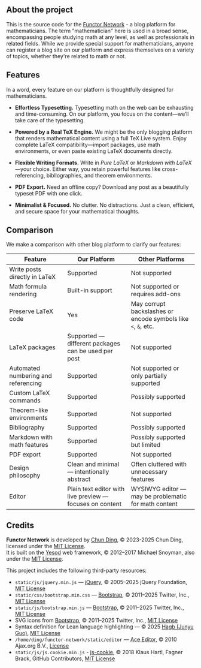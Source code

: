 ## About the project

This is the source code for the [Functor Network](https://functor.network) - a blog platform for mathematicians. The term "mathematician" here is used in a broad sense, encompassing people studying math at any level, as well as professionals in related fields. While we provide special support for mathematicians, anyone can register a blog site on our platform and express themselves on a variety of topics, whether they're related to math or not.

## Features


In a word, every feature on our platform is thoughtfully designed for mathematicians.

- **Effortless Typesetting.** Typesetting math on the web can be exhausting and time-consuming. On our platform, you focus on the content—we’ll take care of the typesetting.

- **Powered by a Real TeX Engine.** We might be the only blogging platform that renders mathematical content using a full TeX Live system. Enjoy complete LaTeX compatibility—import packages, use math environments, or even paste existing LaTeX documents directly.  

- **Flexible Writing Formats.** Write in *Pure LaTeX* or *Markdown with LaTeX*—your choice. Either way, you retain powerful features like cross-referencing, bibliographies, and theorem environments.  

- **PDF Export.** Need an offline copy? Download any post as a beautifully typeset PDF with one click.  

- **Minimalist & Focused.** No clutter. No distractions. Just a clean, efficient, and secure space for your mathematical thoughts.  


## Comparison

We make a comparison with other blog platform to clarify our features:

| Feature                          | Our Platform                                              | Other Platforms                                            |
|----------------------------------|------------------------------------------------------------|------------------------------------------------------------|
| Write posts directly in LaTeX    | Supported                                                  | Not supported                                              |
| Math formula rendering           | Built-in support                                           | Not supported or requires add-ons                         |
| Preserve LaTeX code              | Yes                                                        | May corrupt backslashes or encode symbols like `<`, `&`, etc. |
| LaTeX packages                   | Supported — different packages can be used per post        | Not supported                                              |
| Automated numbering and referencing | Supported                                               | Not supported or only partially supported                 |
| Custom LaTeX commands            | Supported                                                  | Possibly supported                                         |
| Theorem-like environments        | Supported                                                  | Not supported                                              |
| Bibliography                     | Supported                                                  | Possibly supported                                         |
| Markdown with math features      | Supported                                                  | Possibly supported but limited                             |
| PDF export                       | Supported                                                  | Not supported                                              |
| Design philosophy                | Clean and minimal — intentionally abstract                 | Often cluttered with unnecessary features                  |
| Editor                           | Plain text editor with live preview — focuses on content   | WYSIWYG editor — may be problematic for math content       |


## Credits

**Functor Network** is developed by [Chun Ding](https://github.com/c-ding-math), © 2023-2025 Chun Ding, licensed under the [MIT License](https://opensource.org/licenses/MIT).  
It is built on the [Yesod](https://www.yesodweb.com/) web framework, © 2012–2017 Michael Snoyman, also under the [MIT License](https://opensource.org/licenses/MIT).

This project includes the following third-party resources:

- `static/js/jquery.min.js` — [jQuery](https://jquery.com/), © 2005–2025 jQuery Foundation, [MIT License](https://opensource.org/licenses/MIT)  
- `static/css/bootstrap.min.css` — [Bootstrap](https://getbootstrap.com/), © 2011–2025 Twitter, Inc., [MIT License](https://opensource.org/licenses/MIT)  
- `static/js/bootstrap.min.js` — [Bootstrap](https://getbootstrap.com/), © 2011–2025 Twitter, Inc., [MIT License](https://opensource.org/licenses/MIT)  
- SVG icons from [Bootstrap](https://getbootstrap.com/), © 2011–2025 Twitter, Inc., [MIT License](https://opensource.org/licenses/MIT)  
- Syntax definition for Lean language highlighting — © 2025 [Hagb (Junyu Guo)](https://github.com/Hagb), [MIT License](https://opensource.org/licenses/MIT)  
- `/home/ding/functor-network/static/editor` — [Ace Editor](https://ace.c9.io/), © 2010 Ajax.org B.V., [License](static/editor/LICENSE)
- `static/js/js.cookie.min.js` - [js-cookie](https://github.com/js-cookie/js-cookie), © 2018 Klaus Hartl, Fagner Brack, GitHub Contributors, [MIT License](https://opensource.org/licenses/MIT)

